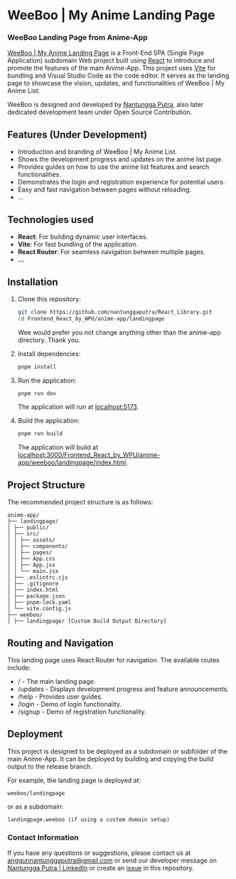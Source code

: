 # WeeBoo | My Anime Landing Page

### WeeBoo Landing Page from Anime-App

[WeeBoo | My Anime Landing Page](https://nantunggaputra.github.io/React_Library/Frontend_React_by_WPU/anime-app/weeboo/landingpage) is a Front-End SPA (Single Page Application) subdomain Web project built using [React](https://react.dev/) to introduce and promote the features of the main Anime-App. This project uses [Vite](https://vitejs.dev/) for bundling and Visual Studio Code as the code editor. It serves as the landing page to showcase the vision, updates, and functionalities of WeeBoo | My Anime List.

WeeBoo is designed and developed by [Nantungga Putra](https://nantunggaputra.github.io/HTML/), also later dedicated development team under Open Source Contribution.

## Features (Under Development)

- Introduction and branding of WeeBoo | My Anime List.
- Shows the development progress and updates on the anime list page.
- Provides guides on how to use the anime list features and search functionalities.
- Demonstrates the login and registration experience for potential users.
- Easy and fast navigation between pages without reloading.
- ...

## Technologies used

- **React**: For building dynamic user interfaces.
- **Vite**: For fast bundling of the application.
- **React Router**: For seamless navigation between multiple pages.
- **...**

## Installation

1.  Clone this repository:

    ```bash
    git clone https://github.com/nantunggaputra/React_Library.git
    cd Frontend_React_by_WPU/anime-app/landingpage
    ```

    Wee would prefer you not change anything other than the anime-app directory. Thank you.

2.  Install dependencies:

    ```bash
    pnpm install
    ```

3.  Run the application:

    ```bash
    pnpm run dev
    ```

    The application will run at [localhost:5173](http://localhost:5173).

4.  Build the application:

    ```bash
    pnpm run build
    ```

    The application will build at [localhost:3000/Frontend_React_by_WPU/anime-app/weeboo/landingpage/index.html](http://localhost:3000/Frontend_React_by_WPU/anime-app/weeboo/landingpage/index.html).

## Project Structure

The recommended project structure is as follows:

```
anime-app/
├── landingpage/
│ ├── public/
│ ├── src/
│ │ ├── assets/
│ │ ├── components/
│ │ ├── pages/
│ │ ├── App.css
│ │ ├── App.jsx
│ │ └── main.jsx
│ ├── .eslintrc.cjs
│ ├── .gitignore
│ ├── index.html
│ ├── package.json
│ ├── pnpm-lock.yaml
│ └── vite.config.js
├── weeboo/
│ ├── landingpage/ [Custom Build Output Directory]
```

## Routing and Navigation

This landing page uses React Router for navigation. The available routes include:

- / - The main landing page.
- /updates - Displays development progress and feature announcements.
- /help - Provides user guides.
- /login - Demo of login functionality.
- /signup - Demo of registration functionality.

## Deployment

This project is designed to be deployed as a subdomain or subfolder of the main Anime-App. It can be deployed by building and copying the build output to the release branch.

For example, the landing page is deployed at:

    weeboo/landingpage

or as a subdomain:

    landingpage.weeboo (if using a custom domain setup)

### Contact Information

If you have any questions or suggestions, please contact us at anggunnantunggaputra@gmail.com or send our developer message on [Nantungga Putra | LinkedIn](https://www.linkedin.com/in/nantungga-putra-451779116/) or create an [issue](https://github.com/nantunggaputra/React_Library/issues/) in this repository.
